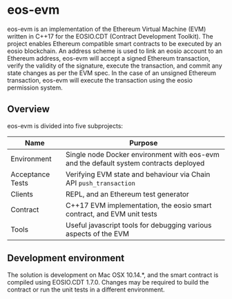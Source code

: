 # eos-evm

eos-evm is an implementation of the Ethereum Virtual Machine (EVM) written in C++17 for the EOSIO.CDT (Contract Development Toolkit). The project enables Ethereum compatible smart contracts to be executed by an eosio blockchain.
An address scheme is used to link an eosio account to an Ethereum address, eos-evm will accept a signed Ethereum transaction, verify the validity of the signature, execute the transaction, and commit any state changes as per the EVM spec. In the case of an unsigned Ethereum transaction, eos-evm will execute the transaction using the eosio permission system.

## Overview

eos-evm is divided into five subprojects:

| Name             | Purpose                                                                               |
| ---------------- | ------------------------------------------------------------------------------------- |
| Environment      | Single node Docker environment with eos-evm and the default system contracts deployed |
| Acceptance Tests | Verifying EVM state and behaviour via Chain API `push_transaction`                    |
| Clients          | REPL, and an Ethereum test generator                                                  |
| Contract         | C++17 EVM implementation, the eosio smart contract, and EVM unit tests                |
| Tools            | Useful javascript tools for debugging various aspects of the EVM                      |

## Development environment

The solution is development on Mac OSX 10.14.\*, and the smart contract is compiled using EOSIO.CDT 1.7.0. Changes may
be required to build the contract or run the unit tests in a different environment.
